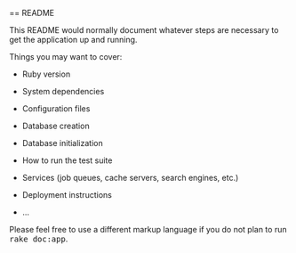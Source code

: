 == README

This README would normally document whatever steps are necessary to get the
application up and running.

Things you may want to cover:

* Ruby version

* System dependencies

* Configuration files

* Database creation

* Database initialization

* How to run the test suite

* Services (job queues, cache servers, search engines, etc.)

* Deployment instructions

* ...


Please feel free to use a different markup language if you do not plan to run
<tt>rake doc:app</tt>.

